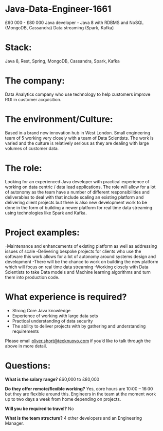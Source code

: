 # Java-Data-Engineer-1661
£60 000 - £80 000 Java developer - Java 8 with RDBMS and NoSQL (MongoDB, Cassandra) Data streaming (Spark, Kafka)
# Stack: 
Java 8, Rest, Spring, MongoDB, Cassandra, Spark, Kafka 

# The company: 
Data Analytics company who use technology to help customers improve ROI in customer acquisition. 

# The environment/Culture: 

Based in a brand new innovation hub in West London. Small engineering team of 5 working very closely with a team of Data Scientists. The work is varied and the culture is relatively serious as they are dealing with large volumes of customer data. 

# The role: 

Looking for an experienced Java developer with practical experience of working on data centric / data lead applications. The role will allow for a lot of autonomy as the team have a number of different responsibilities and deliverables to deal with that include scaling an existing platform and delivering client projects but there is also new development work to be done in the form of building a newer platform for real time data streaming using technologies like Spark and Kafka. 

# Project examples: 

-Maintenance and enhancements of existing platform as well as addressing issues of scale
-Delivering bespoke projects for clients who use the software this work allows for a lot of autonomy around systems design and development 
-There will be the chance to work on building the new platform which will focus on real time data streaming 
-Working closely with Data Scientists to take Data models and Machine learning algorithms and turn them into production code. 

# What experience is required?

-	Strong Core Java knowledge
-	Experience of working with large data sets 
-	Practical understanding of data security 
-	The ability to deliver projects with by gathering and understanding requirements  

Please email oliver.short@tecknuovo.com if you’d like to talk through the above in more detail.

# Questions:
**What is the salary range?**
£60,000 to £80,000

**Do they offer remote/flexible working?**
Yes, core hours are 10:00 – 16:00 but they are flexible around this. Engineers in the team at the moment work up to two days a week from home depending on projects. 

**Will you be required to travel?** 
No

**What is the team structure?**
4 other developers and an Engineering Manager. 


